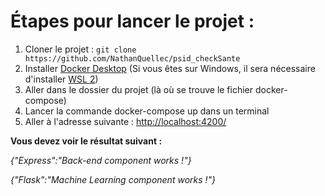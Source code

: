 # Étapes pour lancer le projet :

1. Cloner le projet : ```git clone https://github.com/NathanQuellec/psid_checkSante```
1. Installer [Docker Desktop](https://www.docker.com/products/docker-desktop) (Si vous êtes sur Windows, il sera nécessaire d'installer [WSL 2](https://docs.microsoft.com/fr-fr/windows/wsl/install))
2. Aller dans le dossier du projet (là où se trouve le fichier docker-compose)
3. Lancer la commande docker-compose up dans un terminal
4. Aller à l'adresse suivante : [http://localhost:4200/](http://localhost:4200/)

**Vous devez voir le résultat suivant :**

*{"Express":"Back-end component works !"}*

*{"Flask":"Machine Learning component works !"}*